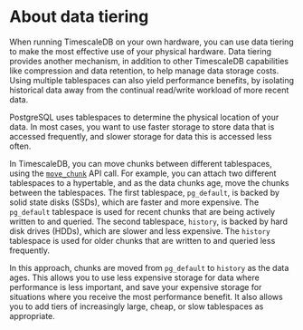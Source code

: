 # About data tiering
When running TimescaleDB on your own hardware, you can use data tiering to make
the most effective use of your physical hardware. Data tiering provides another
mechanism, in addition to other TimescaleDB capabilities like compression and
data retention, to help manage data storage costs. Using multiple tablespaces
can also yield performance benefits, by isolating historical data away from the
continual read/write workload of more recent data.

PostgreSQL uses tablespaces to determine the physical location of your data. In
most cases, you want to use faster storage to store data that is accessed
frequently, and slower storage for data this is accessed less often.

In TimescaleDB, you can move chunks between different tablespaces, using the
[`move_chunk`][api-move-chunk] API call. For example, you can attach two
different tablespaces to a hypertable, and as the data chunks age, move the
chunks between the tablespaces. The first tablespace, `pg_default`, is backed by
solid state disks (SSDs), which are faster and more expensive. The `pg_default`
tablespace is used for recent chunks that are being actively written to and
queried. The second tablespace, `history`, is backed by hard disk drives (HDDs),
which are slower and less expensive. The `history` tablespace is used for older
chunks that are written to and queried less frequently.

In this approach, chunks are moved from `pg_default` to `history` as the data
ages. This allows you to use less expensive storage for data where performance
is less important, and save your expensive storage for situations where you
receive the most performance benefit. It also allows you to add tiers of
increasingly large, cheap, or slow tablespaces as appropriate.


[api-move-chunk]: /api/:currentVersion:/hypertable/move_chunk
